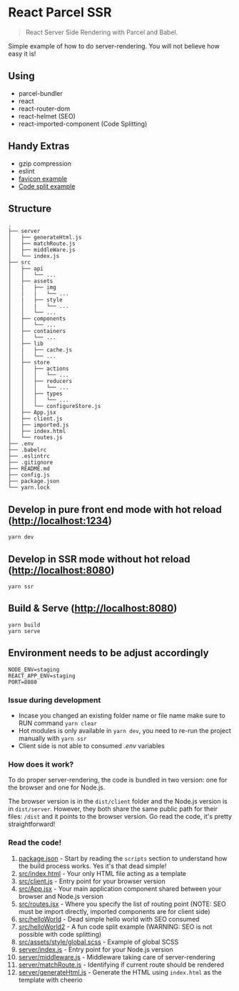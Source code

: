 # React Parcel SSR

> React Server Side Rendering with Parcel and Babel.

Simple example of how to do server-rendering. You will not believe how easy it is!

## Using

- parcel-bundler
- react
- react-router-dom
- react-helmet (SEO)
- react-imported-component (Code Splitting)

## Handy Extras

- gzip compression
- eslint
- [favicon example](server/index.js#16)
- [Code split example](src/App.jsx#12)

## Structure

```
.
├── server
│   ├── generateHtml.js
│   ├── matchRoute.js
│   ├── middleWare.js
│   └── index.js
├── src
│   ├── api
│   │   └── ...
│   ├── assets
│   |   ├── img
│   │   |   └── ...
│   |   ├── style
│   │   |   └── ...
│   │   └── ...
│   ├── components
│   │   └── ...
│   ├── containers
│   │   └── ...
│   ├── lib
│   |   ├── cache.js
│   │   └── ...
│   ├── store
│   │   ├── actions
│   │   │   └── ...
│   │   ├── reducers
│   │   │   └── ...
│   │   ├── types
│   │   │   └── ...
│   │   └── configureStore.js
│   ├── App.jsx
│   ├── client.js
│   ├── imported.js
│   ├── index.html
│   └── routes.js
├── .env
├── .babelrc
├── .eslintrc
├── .gitignore
├── README.md
├── config.js
├── package.json
└── yarn.lock
```

## Develop in pure front end mode with hot reload ([http://localhost:1234](http://localhost:1234))

```
yarn dev
```

## Develop in SSR mode without hot reload ([http://localhost:8080](http://localhost:8080))

```
yarn ssr
```

## Build & Serve ([http://localhost:8080](http://localhost:8080))

```
yarn build
yarn serve
```

## Environment needs to be adjust accordingly

```
NODE_ENV=staging
REACT_APP_ENV=staging
PORT=8080
```

### Issue during development

- Incase you changed an existing folder name or file name make sure to RUN command `yarn clear`
- Hot modules is only available in `yarn dev`, you need to re-run the project manually with `yarn ssr`
- Client side is not able to consumed _.env_ variables

### How does it work?

To do proper server-rendering, the code is bundled in two version: one for the browser and one for Node.js.

The browser version is in the `dist/client` folder and the Node.js version is in `dist/server`. However, they both share the same public path for their files: `/dist` and it points to the browser version. Go read the code, it's pretty straightforward!

### Read the code!

1. [package.json](package.json) - Start by reading the `scripts` section to understand how the build process works. Yes it's that dead simple!
1. [src/index.html](src/index.html) - Your only HTML file acting as a template
1. [src/client.js](src/client.js) - Entry point for your browser version
1. [src/App.jsx](src/App.jsx) - Your main application component shared between your browser and Node.js version
1. [src/routes.jsx](src/routes.jsx) - Where you specify the list of routing point (NOTE: SEO must be import directly, imported components are for client side)
1. [src/helloWorld](src/helloWorld) - Dead simple hello world with SEO consumed
1. [src/helloWorld2](src/helloWorld2) - A fun code split example (WARNING: SEO is not possible with code splitting)
1. [src/assets/style/global.scss](src/assets/style/global.scss) - Example of global SCSS
1. [server/index.js](server/index.js) - Entry point for your Node.js version
1. [server/middleware.js](server/middleware.js) - Middleware taking care of server-rendering
1. [server/matchRoute.js](server/matchRoute.js) - Identifying if current route should be rendered
1. [server/generateHtml.js](server/generateHtml.js) - Generate the HTML using `index.html` as the template with cheerio
